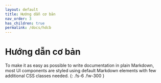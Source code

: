 ```yaml
---
layout: default
title: Hướng dẫn cơ bản
nav_order: 3
has_children: true
permalink: /docs/hdcb
---
```


# Hướng dẫn cơ bản

To make it as easy as possible to write documentation in plain Markdown, most UI components are styled using default Markdown elements with few additional CSS classes needed.
{: .fs-6 .fw-300 }
